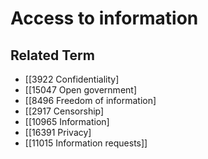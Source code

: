 # Access to information  

## Related Term

- [[3922 Confidentiality]
- [[15047 Open government]
- [[8496 Freedom of information]
- [[2917 Censorship]
- [[10965 Information]
- [[16391 Privacy]
- [[11015 Information requests]]  


